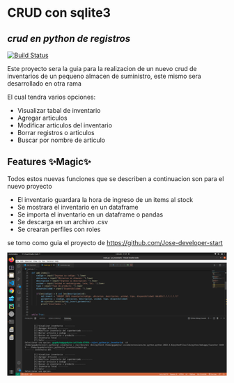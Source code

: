# CRUD con sqlite3
## _crud en python de registros_



[![Build Status](https://travis-ci.org/joemccann/dillinger.svg?branch=master)](https://github.com/raynerrodriguezv)

Este proyecto sera la guia para la realizacion de un nuevo crud de inventarios de un pequeno almacen
de suministro, este mismo sera desarrollado en otra rama 

El cual tendra varios opciones:
- Visualizar tabal de inventario
- Agregar articulos
- Modificar articulos del inventario
- Borrar registros o articulos
- Buscar por nombre de articulo


## Features ✨Magic✨
Todos estos nuevas funciones que se describen a continuacion son para el nuevo proyecto

- El inventario guardara la hora de ingreso de un items al stock
- Se mostrara el inventario en un dataframe
- Se importa el inventario en un dataframe o pandas
- Se descarga en un archivo .csv
- Se crearan perfiles con roles


se tomo como guia el proyecto de https://github.com/Jose-developer-start


![alt Proyecto](https://github.com/raynerrodriguezv/crud_py_sqlite3/blob/main/Captura%20de%20pantalla%20de%202022-04-06%2021-24-17.png)
